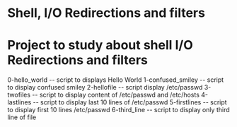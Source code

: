 Shell, I/O Redirections and filters
================================================
Project to study about shell I/O Redirections and filters
===============================================
0-hello_world  --  script to displays Hello World
1-confused_smiley  -- script to display confused smiley
2-hellofile  -- script display /etc/passwd
3-twofiles  --  script to display content of /etc/passwd and /etc/hosts
4-lastlines  --  script to display last 10 lines of /etc/passwd
5-firstlines --  script to display first 10 lines /etc/passwd
6-third_line  --  script to display only third line of file
